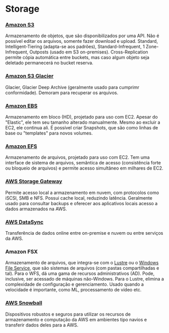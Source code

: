 # Storage

### [Amazon S3](https://aws.amazon.com/s3/faqs/)
Armazenamento de objetos, que são disponibilizados por uma API. Não é possível editar os arquivos, somente fazer download e upload. Standard, Intelligent-Tiering (adapta-se aos padrões), Standard-Infrequent, 1 Zone-Infrequent, Outposts (usado em S3 on-premises). Cross-Replication permite cópia automática entre buckets, mas caso algum objeto seja deletado permanecerá no bucket reserva.

### [Amazon S3 Glacier](https://aws.amazon.com/glacier/faqs/)
Glacier, Glacier Deep Archive (geralmente usado para cumprimr conformidade). Demoram para recuperar os arquivos.

### [Amazon EBS](https://aws.amazon.com/ebs/faqs/)
Armazenamento em bloco (HD), projetado para uso com EC2. Apesar do "Elastic", ele tem seu tamanho alterado manualmente. Mesmo ao excluir a EC2, ele continua ali. É possível criar Snapshots, que são como linhas de base ou "templates" para novos volumes.

### [Amazon EFS](https://aws.amazon.com/efs/faq/)
Armazenamento de arquivos, projetado para uso com EC2. Tem uma interface de sistema de arquivos, semântica de acesso (consistência forte ou bloqueio de arquivos) e permite acesso simultâneo em milhares de EC2.

### [AWS Storage Gateway](https://aws.amazon.com/storagegateway/faqs/)
Permite acesso local a armazenamento em nuvem, com protocolos como iSCSI, SMB e NFS. Possui cache local, reduzindo latência. Geralmente usado para consultar backups e oferecer aos aplicativos locais acesso a dados armazenados na AWS.

### [AWS DataSync](https://aws.amazon.com/datasync/faqs/)
Transferência de dados online entre on-premise e nuvem ou entre serviços da AWS. 

### Amazon FSX
Armazenamento de arquivos, que integra-se com o [Lustre](https://aws.amazon.com/fsx/lustre/faqs/) ou o [Windows File Service](https://aws.amazon.com/fsx/windows/faqs/), que são sistemas de arquivos (com pastas compartilhadas e tal). Ṕara o WFS, dá uma gama de recursos administrativos (AD). Pode, inclusive, ser acessado de máquinas não-Windows.
Para o Lustre, elimina a complexidade de configuração e gerenciamento. Usado quando a velocidade é importante, como ML, processamento de vídeo etc.

### [AWS Snowball](https://aws.amazon.com/snowball/faqs/)
Dispositivos robustos e seguros para utilizar os recursos de armazenamento e computação da AWS em ambientes tipo navios e transferir dados deles para a AWS.
